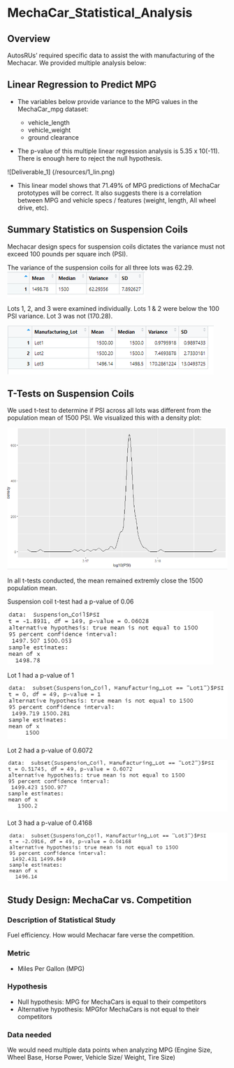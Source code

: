 # MechaCar_Statistical_Analysis

## Overview
AutosRUs’ required specific data to assist the with manufacturing of the Mechacar. We provided multiple analysis below:

## Linear Regression to Predict MPG
- The variables below provide variance to the MPG values in the MechaCar_mpg dataset:
	- vehicle_length
	- vehicle_weight
	- ground clearance
	
	
- The p-value of this multiple linear regression analysis is 5.35 x 10(-11). There is enough here to reject the null hypothesis.

![Deliverable_1] (/resources/1_lin.png)

- This linear model shows that 71.49% of MPG predictions of MechaCar prototypes will be correct. It also suggests there is a correlation between MPG and vehicle specs / features (weight, length, All wheel drive, etc).

## Summary Statistics on Suspension Coils
Mechacar design specs for suspension coils dictates the variance must not exceed 100 pounds per square inch (PSI).

The variance of the suspension coils for all three lots was 62.29.  
![Deliverable_2_TotalSum](/resources/2_suscoil.png)

Lots 1, 2, and 3 were examined individually. Lots 1 & 2 were below the 100 PSI variance. Lot 3 was not (170.28).

![Deliverable_2_LotSum](/resources/3_lot.png)


## T-Tests on Suspension Coils
We used t-test to determine if PSI across all lots was different from the population mean of 1500 PSI. We visualized this with a density plot: 

![Deliverable 2_DensityPlot](/resources/4_ttest.png)


In all t-tests conducted, the mean remained extremly close the 1500 population mean.

Suspension coil t-test  had a p-value of 0.06  

![Deliverable_3_All_T-test](/resources/5_suspv0602.png)

Lot 1 had a p-value of 1

![Deliverable_3_Lot1_T-test](/resources/6_suspv1.png)

Lot 2 had a p-value of 0.6072 

![Deliverable_3_Lot2_T-test](/resources/7_suspv06.png)

Lot 3 had a p-value of 0.4168

![Deliverable_3_Lot3_T-test](/resources/8_suspv04.png)

## Study Design: MechaCar vs. Competition
### Description of Statistical Study
Fuel efficiency. How would Mechacar fare verse the competition.

### Metric
- Miles Per Gallon (MPG)

### Hypothesis
- Null hypothesis: MPG for MechaCars is equal to their competitors
- Alternative hypothesis: MPGfor MechaCars is not equal to their competitors

### Data needed
We would need multiple data points when analyzing MPG (Engine Size, Wheel Base, Horse Power, Vehicle Size/ Weight, Tire Size)

